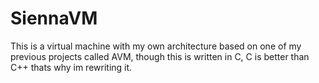 # SiennaVM
This is a virtual machine with my own architecture based on one of my previous projects called AVM, though this is written in C, C is better than C++ thats why im rewriting it.
